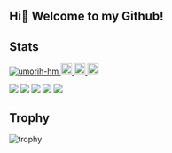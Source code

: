 ## Hi👋 Welcome to my Github!

## Stats
<p align="left">
  <a href="https://github.com/umorih-hm/umorih-hm/">
    <img src="https://komarev.com/ghpvc/?username=umorih-hm" alt="umorih-hm" />
  </a>
  <a href="https://github.com/umorih-hm">
    <img height="20" src="https://img.shields.io/github/followers/umorih-hm?label=follow&logo=github&style=flat" />
  </a>
  <a href="http://qiita.com/umorih-hm">
    <img height="20" src="https://qiita-badge.apiapi.app/s/umorih-hm/posts.svg" />
  </a>
  <//qiita.com/umorih-hm">
    <img height="20" src="https://qiita-badge.apiapi.app/s/umorih-hm/contributions.svg" />
  </a>
</p>

![](http://github-profile-summary-cards.vercel.app/api/cards/profile-details?username=umorih-hm&theme=gruvbox)
![](http://github-profile-summary-cards.vercel.app/api/cards/repos-per-language?username=umorih-hm&theme=gruvbox)
![](http://github-profile-summary-cards.vercel.app/api/cards/most-commit-language?username=umorih-hm&theme=gruvbox)
![](http://github-profile-summary-cards.vercel.app/api/cards/stats?username=umorih-hm&theme=gruvbox)
![](http://github-profile-summary-cards.vercel.app/api/cards/productive-time?username=umorih-hm&theme=gruvbox&utcOffset=9)

## Trophy
![trophy](https://github-profile-trophy.vercel.app/?username=umorih-hm&theme=gruvbox)

